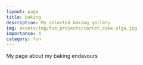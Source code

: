 ```yaml
---
layout: page
title: baking
description: My selected baking gallery
img: assets/img/fun_projects/carrot_cake_olga.jpg
importance: 4
category: fun
---
```


My page about my baking endavours
